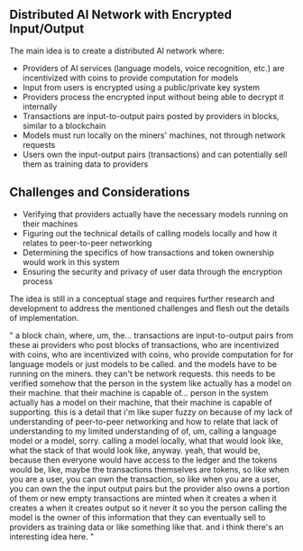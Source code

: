 ## Distributed AI Network with Encrypted Input/Output

The main idea is to create a distributed AI network where:

- Providers of AI services (language models, voice recognition, etc.) are incentivized with coins to provide computation for models
- Input from users is encrypted using a public/private key system
- Providers process the encrypted input without being able to decrypt it internally
- Transactions are input-to-output pairs posted by providers in blocks, similar to a blockchain
- Models must run locally on the miners' machines, not through network requests
- Users own the input-output pairs (transactions) and can potentially sell them as training data to providers

## Challenges and Considerations

- Verifying that providers actually have the necessary models running on their machines
- Figuring out the technical details of calling models locally and how it relates to peer-to-peer networking
- Determining the specifics of how transactions and token ownership would work in this system
- Ensuring the security and privacy of user data through the encryption process

The idea is still in a conceptual stage and requires further research and development to address the mentioned challenges and flesh out the details of implementation.

" a block chain, where, um, the... transactions are input-to-output pairs from these ai providers who post blocks of transactions, who are incentivized with coins, who are incentivized with coins, who provide computation for for language models or just models to be called. and the models have to be running on the miners. they can't be network requests. this needs to be verified somehow that the person in the system like actually has a model on their machine. that their machine is capable of... person in the system actually has a model on their machine, that their machine is capable of supporting. this is a detail that i'm like super fuzzy on because of my lack of understanding of peer-to-peer networking and how to relate that lack of understanding to my limited understanding of of, um, calling a language model or a model, sorry. calling a model locally, what that would look like, what the stack of that would look like, anyway. yeah, that would be, because then everyone would have access to the ledger and the tokens would be, like, maybe the transactions themselves are tokens, so like when you are a user, you can own the transaction, so like when you are a user, you can own the the input output pairs but the provider also owns a portion of them or new empty transactions are minted when it creates a when it creates a when it creates output so it never it so you the person calling the model is the owner of this information that they can eventually sell to providers as training data or like something like that. and i think there's an interesting idea here. "